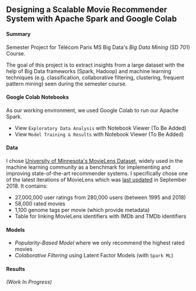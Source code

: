 ## Designing a Scalable Movie Recommender System with Apache Spark and Google Colab

#### Summary

Semester Project for Télécom Paris MS Big Data's *Big Data Mining* (SD 701) Course.

The goal of this project is to extract insights from a large dataset with the help of Big Data frameworks (Spark, Hadoop) and machine learning techniques (e.g. classification, collaborative filtering, clustering, frequent pattern mining) seen during the semester course.

#### Google Colab Notebooks

As our working environment, we used Google Colab to run our Apache Spark.

- View `Exploratory Data Analysis` with Notebook Viewer (To Be Added)
- View `Model Training & Results` with Notebook Viewer (To Be Added)

#### Data

I chose [University of Minnesota's MovieLens Dataset](https://grouplens.org/datasets/movielens/), widely used in the machine learning community as a benchmark for implementing and improving state-of-the-art recommender systems. I specifically chose one of the latest iterations of MovieLens which was [last updated](https://grouplens.org/datasets/movielens/latest/) in September 2018. It contains:

- 27,000,000 user ratings from 280,000 users (between 1995 and 2018)
- 58,000 rated movies
- 1,100 genome tags per movie (which provide metadata)
- Table for linking MovieLens identifiers with IMDb and TMDb identifiers

#### Models

- *Popularity-Based Model* where we only recommend the highest rated movies
- *Colaborative Filtering* using Latent Factor Models (with `Spark ML`)

#### Results

*(Work In Progress)*